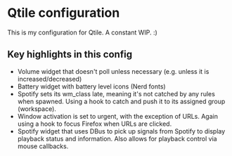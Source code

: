 # Qtile configuration
This is my configuration for Qtile. A constant WIP. :)

## Key highlights in this config
- Volume widget that doesn't poll unless necessary (e.g. unless it is increased/decreased)
- Battery widget with battery level icons (Nerd fonts)
- Spotify sets its wm_class late, meaning it's not catched by any rules when spawned. Using a hook to catch and push it to its assigned group (workspace).
- Window activation is set to urgent, with the exception of URLs. Again using a hook to focus Firefox when URLs are clicked.
- Spotify widget that uses DBus to pick up signals from Spotify to display playback status and information. Also allows for playback control via mouse callbacks. 